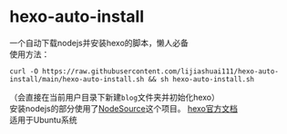 # hexo-auto-install  
一个自动下载nodejs并安装hexo的脚本，懒人必备  
使用方法：  
```
curl -O https://raw.githubusercontent.com/lijiashuai111/hexo-auto-install/main/hexo-auto-install.sh && sh hexo-auto-install.sh
```
（会直接在当前用户目录下新建`blog`文件夹并初始化hexo）  
安装nodejs的部分使用了[NodeSource](https://github.com/nodesource/distributions)这个项目。
[hexo官方文档](https://hexo.io/zh-cn/docs/)  
适用于Ubuntu系统
